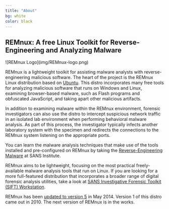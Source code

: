 ```yaml
---
title: "About"
bg: white
color: black
---
```


## REMnux: A free Linux Toolkit for Reverse-Engineering and Analyzing Malware

<span class="center">
![REMnux Logo](img/REMnux-logo.png)
</span>

REMnux is a lightweight toolkit for assisting malware analysts with reverse-engineering malicious software. The heart of the project is the REMnux Linux distribution based on [Ubuntu](http://www.ubuntu.com/). This distro incorporates many free tools for analyzing malicious software that runs on Windows and Linux, examining browser-based malware, such as Flash programs and obfuscated JavaScript, and taking apart other malicious artifacts.

In addition to examining malware within the REMnux environment, forensic investigators can also use the distro to intercept suspicious network traffic in an isolated lab environment when performing behavioral malware analysis. As part of this process, the investigator typically infects another laboratory system with the specimen and redirects the connections to the REMnux system listening on the appropriate ports.

You can learn the malware analysis techniques that make use of the tools installed and pre-configured on REMnux by taking the [Reverse-Engineering Malware](http://www.sans.org/course/reverse-engineering-malware-malware-analysis-tools-techniques) at SANS Institute.

REMnux aims to be lightweight, focusing on the most practical freely-available malware analysis tools that run on Linux. If you are looking for a more full-featured distribution that incorporates a broader range of digital forensic analysis utilities, take a look at [SANS Investigative Forensic Toolkit (SIFT) Workstation](http://computer-forensics.sans.org/community/downloads/).

REMnux has been [updated to version 5](http://blog.zeltser.com/post/86508269224/remnux-v5-release-for-malware-analysts) in May 2014. Version 1 of this distro came out in 2010. The next version of REMnux is in the works.
